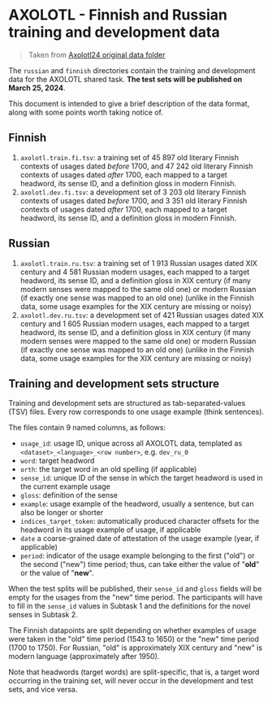 # AXOLOTL - Finnish and Russian training and development data

> Taken from [Axolotl24 original data folder](https://github.com/ltgoslo/axolotl24_shared_task/tree/main/data)

The `russian` and `finnish` directories contain the training and development data for the AXOLOTL shared task. 
**The test sets will be published on March 25, 2024**.

This document is intended to give a brief description of the data format, along with some points worth taking notice of.

## Finnish

1. `axolotl.train.fi.tsv`: a training set of 45 897 old literary Finnish contexts of usages dated _before_ 1700, and 47 242 old literary Finnish contexts of usages dated _after_ 1700,
each mapped to a target headword, its sense ID, and a definition gloss in modern Finnish.
2. `axolotl.dev.fi.tsv`: a development set of 3 203 old literary Finnish contexts of usages dated _before_ 1700, and 3 351 old literary Finnish contexts of usages dated _after_ 1700,
each mapped to a target headword, its sense ID, and a definition gloss in modern Finnish.

## Russian

1. `axolotl.train.ru.tsv`: a training set of 1 913 Russian usages dated XIX century and 4 581 Russian modern usages, each mapped to a target headword, its sense ID, and a definition gloss in XIX century (if many modern senses were mapped to the same old one) or modern Russian (if exactly one sense was mapped to an old one) (unlike in the Finnish data, some usage examples for the XIX century are missing or noisy)
2. `axolotl.dev.ru.tsv`: a development set of 421 Russian usages dated XIX century and 1 605 Russian modern usages, each mapped to a target headword, its sense ID, and a definition gloss in XIX century (if many modern senses were mapped to the same old one) or modern Russian (if exactly one sense was mapped to an old one) (unlike in the Finnish data, some usage examples for the XIX century are missing or noisy)


## Training and development sets structure

Training and development sets are structured as tab-separated-values (TSV) files. 
Every row corresponds to one usage example (think sentences).

The files contain 9 named columns, as follows:

- `usage_id`: usage ID, unique across all AXOLOTL data, templated as `<dataset>_<language>_<row number>`, e.g. `dev_ru_0`
- `word`: target headword 
- `orth`: the target word in an old spelling (if applicable)
- `sense_id`: unique ID of the sense in which the target headword is used in the current example usage 
- `gloss`: definition of the sense
- `example`: usage example of the headword, usually a sentence, but can also be longer or shorter 
- `indices_target_token`: automatically produced character offsets for the headword in its usage example of usage, if applicable 
- `date` a coarse-grained date of attestation of the usage example (year, if applicable)
- `period`: indicator of the usage example belonging to the first ("old") or the second ("new") time period; 
thus, can take either the value of "**old**" or the value of "**new**". 

When the test splits will be published, their `sense_id` and `gloss` fields will be empty for the usages from the "new" time period.
The participants will have to fill in the `sense_id` values in Subtask 1 and the definitions for the novel senses in Subtask 2. 

The Finnish datapoints are split depending on whether examples of usage were taken in the "old" time period (1543 to 1650) or the "new" time period (1700 to 1750). For Russian, "old" is approximately XIX century and "new" is modern language (approximately after 1950).

Note that headwords (target words) are split-specific, that is, a target word occurring in the training set, 
will never occur in the development and test sets, and vice versa.
